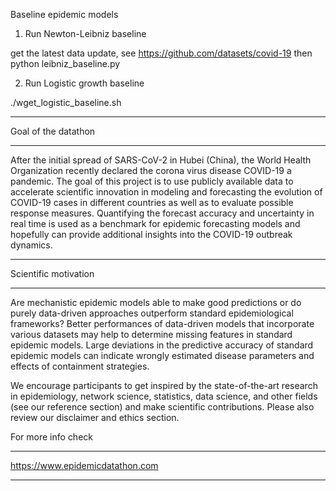 Baseline epidemic models


1. Run Newton-Leibniz baseline

get the latest data update, see https://github.com/datasets/covid-19
then
python leibniz_baseline.py 

2. Run Logistic growth baseline

./wget_logistic_baseline.sh
 
 
 
************************************
Goal of the datathon
************************************
After the initial spread of SARS-CoV-2 in Hubei (China), the World Health Organization recently declared the corona virus disease COVID-19 a pandemic. The goal of this project is to use publicly available data to accelerate scientific innovation in modeling and forecasting the evolution of COVID-19 cases in different countries as well as to evaluate possible response measures. Quantifying the forecast accuracy and uncertainty in real time is used as a benchmark for epidemic forecasting models and hopefully can provide additional insights into the COVID-19 outbreak dynamics. 

************************************
Scientific motivation
************************************
Are mechanistic epidemic models able to make good predictions or do purely data-driven approaches outperform standard epidemiological frameworks? Better performances of data-driven models that incorporate various datasets may help to determine missing features in standard epidemic models. Large deviations in the predictive accuracy of standard epidemic models can indicate wrongly estimated disease parameters and effects of containment strategies.
 
We encourage participants to get inspired by the state-of-the-art research in epidemiology, network science, statistics, data science, and other fields (see our reference section) and make scientific contributions. Please also review our disclaimer and ethics section.

For more info check 
************************************
https://www.epidemicdatathon.com
***********************************

